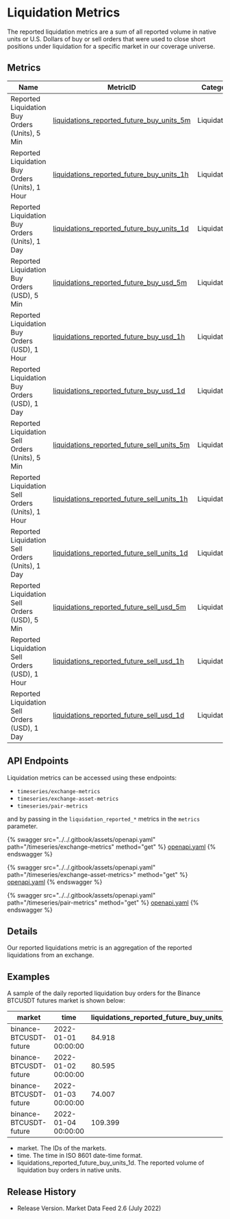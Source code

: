 # Liquidation Metrics

The reported liquidation metrics are a sum of all reported volume in native units or U.S. Dollars of buy or sell orders that were used to close short positions under liquidation for a specific market in our coverage universe.

## Metrics

<table><thead><tr><th width="197">Name</th><th width="355">MetricID</th><th width="134">Category</th><th>Subcategory</th><th>Type</th><th>Unit</th><th>Interval</th></tr></thead><tbody><tr><td>Reported Liquidation Buy Orders (Units), 5 Min</td><td><a href="https://coverage.coinmetrics.io/search-results?query=liquidations_reported_future_buy_units_5m">liquidations_reported_future_buy_units_5m</a></td><td>Liquidations</td><td>Futures</td><td>Sum</td><td>Native Units</td><td>5m</td></tr><tr><td>Reported Liquidation Buy Orders (Units), 1 Hour</td><td><a href="https://coverage.coinmetrics.io/search-results?query=liquidations_reported_future_buy_units_1h">liquidations_reported_future_buy_units_1h</a></td><td>Liquidations</td><td>Futures</td><td>Sum</td><td>Native Units</td><td>1h</td></tr><tr><td>Reported Liquidation Buy Orders (Units), 1 Day</td><td><a href="https://coverage.coinmetrics.io/search-results?query=liquidations_reported_future_buy_units_1d">liquidations_reported_future_buy_units_1d</a></td><td>Liquidations</td><td>Futures</td><td>Sum</td><td>Native Units</td><td>1d</td></tr><tr><td>Reported Liquidation Buy Orders (USD), 5 Min</td><td><a href="https://coverage.coinmetrics.io/search-results?query=liquidations_reported_future_buy_usd_5m">liquidations_reported_future_buy_usd_5m</a></td><td>Liquidations</td><td>Futures</td><td>Sum</td><td>USD</td><td>5m</td></tr><tr><td>Reported Liquidation Buy Orders (USD), 1 Hour</td><td><a href="https://coverage.coinmetrics.io/search-results?query=liquidations_reported_future_buy_usd_1h">liquidations_reported_future_buy_usd_1h</a></td><td>Liquidations</td><td>Futures</td><td>Sum</td><td>USD</td><td>1h</td></tr><tr><td>Reported Liquidation Buy Orders (USD), 1 Day</td><td><a href="https://coverage.coinmetrics.io/search-results?query=liquidations_reported_future_buy_usd_1d">liquidations_reported_future_buy_usd_1d</a></td><td>Liquidations</td><td>Futures</td><td>Sum</td><td>USD</td><td>1d</td></tr><tr><td>Reported Liquidation Sell Orders (Units), 5 Min</td><td><a href="https://coverage.coinmetrics.io/search-results?query=liquidations_reported_future_sell_units_5m">liquidations_reported_future_sell_units_5m</a></td><td>Liquidations</td><td>Futures</td><td>Sum</td><td>Native Units</td><td>5m</td></tr><tr><td>Reported Liquidation Sell Orders (Units), 1 Hour</td><td><a href="https://coverage.coinmetrics.io/search-results?query=liquidations_reported_future_sell_units_1h">liquidations_reported_future_sell_units_1h</a></td><td>Liquidations</td><td>Futures</td><td>Sum</td><td>Native Units</td><td>1h</td></tr><tr><td>Reported Liquidation Sell Orders (Units), 1 Day</td><td><a href="https://coverage.coinmetrics.io/search-results?query=liquidations_reported_future_sell_units_1d">liquidations_reported_future_sell_units_1d</a></td><td>Liquidations</td><td>Futures</td><td>Sum</td><td>Native Units</td><td>1d</td></tr><tr><td>Reported Liquidation Sell Orders (USD), 5 Min</td><td><a href="https://coverage.coinmetrics.io/search-results?query=liquidations_reported_future_sell_usd_5m">liquidations_reported_future_sell_usd_5m</a></td><td>Liquidations</td><td>Futures</td><td>Sum</td><td>USD</td><td>5m</td></tr><tr><td>Reported Liquidation Sell Orders (USD), 1 Hour</td><td><a href="https://coverage.coinmetrics.io/search-results?query=liquidations_reported_future_sell_usd_1h">liquidations_reported_future_sell_usd_1h</a></td><td>Liquidations</td><td>Futures</td><td>Sum</td><td>USD</td><td>1h</td></tr><tr><td>Reported Liquidation Sell Orders (USD), 1 Day</td><td><a href="https://coverage.coinmetrics.io/search-results?query=liquidations_reported_future_sell_usd_1d">liquidations_reported_future_sell_usd_1d</a></td><td>Liquidations</td><td>Futures</td><td>Sum</td><td>USD</td><td>1d</td></tr></tbody></table>

## **API Endpoints**

Liquidation metrics can be accessed using these endpoints:

* `timeseries/exchange-metrics`
* `timeseries/exchange-asset-metrics`
* `timeseries/pair-metrics`

and by passing in the `liquidation_reported_*` metrics in the `metrics` parameter.

{% swagger src="../../.gitbook/assets/openapi.yaml" path="/timeseries/exchange-metrics" method="get" %}
[openapi.yaml](../../.gitbook/assets/openapi.yaml)
{% endswagger %}

{% swagger src="../../.gitbook/assets/openapi.yaml" path="/timeseries/exchange-asset-metrics>" method="get" %}
[openapi.yaml](../../.gitbook/assets/openapi.yaml)
{% endswagger %}

{% swagger src="../../.gitbook/assets/openapi.yaml" path="/timeseries/pair-metrics" method="get" %}
[openapi.yaml](../../.gitbook/assets/openapi.yaml)
{% endswagger %}

## Details

Our reported liquidations metric is an aggregation of the reported liquidations from an exchange.

## Examples

A sample of the daily reported liquidation buy orders for the Binance BTCUSDT futures market is shown below:

| market                 | time                | liquidations\_reported\_future\_buy\_units\_1d |
| ---------------------- | ------------------- | ---------------------------------------------- |
| binance-BTCUSDT-future | 2022-01-01 00:00:00 | 84.918                                         |
| binance-BTCUSDT-future | 2022-01-02 00:00:00 | 80.595                                         |
| binance-BTCUSDT-future | 2022-01-03 00:00:00 | 74.007                                         |
| binance-BTCUSDT-future | 2022-01-04 00:00:00 | 109.399                                        |

* market. The IDs of the markets.
* time. The time in ISO 8601 date-time format.
* liquidations\_reported\_future\_buy\_units\_1d. The reported volume of liquidation buy orders in native units.

## Release History

* Release Version. Market Data Feed 2.6 (July 2022)
